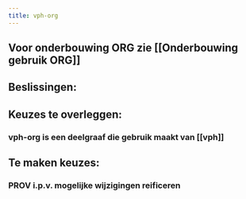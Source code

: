 ```yaml
---
title: vph-org
---
```


## Voor onderbouwing ORG zie [[Onderbouwing gebruik ORG]]
## Beslissingen:
###
## Keuzes te overleggen:
### vph-org is een deelgraaf die gebruik maakt van [[vph]]
###
## Te maken keuzes:
### PROV i.p.v. mogelijke wijzigingen reificeren
###
